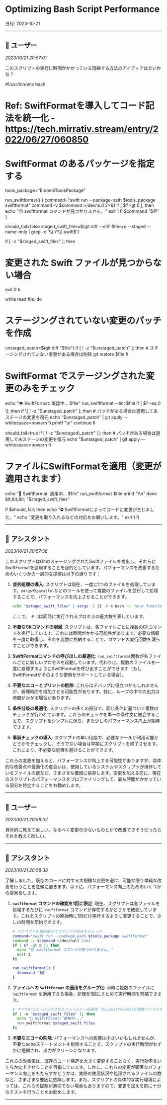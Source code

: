 # Optimizing Bash Script Performance

日付: 2023-10-21

---

## 👤 ユーザー
*2023/10/21 20:57:01*

このスクリプトの実行に時間がかかっている短縮する方法のアイディアはないかな？

#!/usr/bin/env bash

# Ref: SwiftFormatを導入してコード記法を統一化 - https://tech.mirrativ.stream/entry/2022/06/27/060850

# SwiftFormat のあるパッケージを指定する
tools\_package="EmomilToolsPackage"

run\_swiftformat() {
  command="swift run --package-path $tools\_package swiftformat"
  command -v $command &gt;/dev/null 2&gt;&1
  if \[ $? -gt 0 \]; then
    echo "😓 swiftformat コマンドが見つかりません。"
    exit 1
  fi
  $command "$@"
}

should\_fail=false
staged\_swift\_files=$(git diff --diff-filter=d --staged --name-only | grep -e '\\(.\*\\).swift$')

if \[ -z "$staged\_swift\_files" \]; then
  # 変更された Swift ファイルが見つからない場合
  exit 0
fi

while read file; do
  # ステージングされていない変更のパッチを作成
  unstaged\_patch=$(git diff "$file")
  if \[ ! -z "$unstaged\_patch" \]; then
    # ステージングされていない変更がある場合は削除
    git restore $file
  fi

  # SwiftFormat でステージングされた変更のみをチェック
  echo "👁 SwiftFormat: 確認中... $file"
  run\_swiftformat --lint $file
  if \[ $? -eq 0 \]; then
    if \[ ! -z "$unstaged\_patch" \]; then
      # パッチがある場合は適用して未ステージの変更を復元
      echo "$unstaged\_patch" | git apply --whitespace=nowarn
    fi
    printf "\\n"
    continue
  fi

  should\_fail=true
  if \[ ! -z "$unstaged\_patch" \]; then
    # パッチがある場合は適用して未ステージの変更を復元
    echo "$unstaged\_patch" | git apply --whitespace=nowarn
  fi

  # ファイルにSwiftFormatを適用（変更が適用されます）
  echo "🪬 SwiftFormat: 適用中... $file"
  run\_swiftformat $file
  printf "\\n"
done &lt;&lt;&lt; "$staged\_swift\_files"

if $should\_fail; then
  echo "⛔️ SwiftFormatによってコードに変更が生じました。"
  echo "変更を取り入れるなどの対応をお願いします。"
  exit 1
fi

---

## 🤖 アシスタント
*2023/10/21 20:57:36*

このスクリプトはGitのステージングされたSwiftファイルを検出し、それらにSwiftFormatを適用することを目的としています。パフォーマンスを改善するためのいくつかの一般的な提案は以下の通りです：

1. **並列処理の導入**:
   スクリプトは現在、一度に1つのファイルを処理しています。`xargs`や`parallel`などのツールを使って複数のファイルを並行して処理することで、パフォーマンスを向上させることができます。

   ```sh
   echo "$staged_swift_files" | xargs -I {} -P 4 bash -c 'your_function "{}"'
   ```
   ここで、`-P 4`は同時に実行されるプロセスの最大数を表しています。

2. **不要なGitコマンドの削減**:
   スクリプトは、各ファイルごとに複数のGitコマンドを実行しています。これには時間がかかる可能性があります。必要な情報を一度に取得し、それを変数に格納することで、コマンドの実行回数を減らすことができます。

3. **SwiftFormatコマンドの呼び出しの最適化**:
   `run_swiftformat`関数が各ファイルごとに新しいプロセスを起動しています。代わりに、複数のファイルを一度に処理するようにSwiftFormatを呼び出すことができます（もしSwiftFormatがそのような使用をサポートしている場合）。

4. **不要なエコーとプリントの削除**:
   これらはデバッグに役立つかもしれませんが、処理時間を増加させる可能性があります。特に、ループの中での出力は時間がかかる場合があります。

5. **条件分岐の最適化**:
   スクリプトの多くの部分で、同じ条件に基づいて複数のチェックが行われています。これらのチェックを単一の条件文に統合することで、スクリプトをシンプルに保ち、また少しのパフォーマンス向上が期待できます。

6. **事前チェックの導入**:
   スクリプトの早い段階で、必要なツールが利用可能かどうかをチェックし、そうでない場合は早期にスクリプトを終了させます。これにより、不必要な処理を避けることができます。

これらの変更を加えると、パフォーマンスが向上する可能性がありますが、具体的な改善点や最適化の度合いは、使用しているシステムやスクリプトが操作しているファイルの数など、さまざまな要因に依存します。変更を加える前に、現在のスクリプトのパフォーマンスをプロファイリングして、最も時間がかかっている部分を特定することをお勧めします。

---

## 👤 ユーザー
*2023/10/21 20:58:02*

具体的に教えて欲しい。なるべく変更の少ないものとかで改善できそうだったらそれを教えて欲しい、

---

## 🤖 アシスタント
*2023/10/21 20:58:38*

了解しました。既存のコードに対する大規模な変更を避け、可能な限り単純な改善を行うことを念頭に置きます。以下に、パフォーマンス向上のためのいくつかの提案をします。

1. **`swiftformat` コマンドの確認を1回に限定**:
   現在、スクリプトは各ファイルを処理するたびに `swiftformat` コマンドが存在するかどうかを確認しています。これをスクリプトの開始時に1回だけ実行するように変更することで、少しの時間を節約できます。

   ```bash
   # スクリプトの開始部分でコマンドの存在をチェック
   command="swift run --package-path $tools_package swiftformat"
   command -v $command >/dev/null 2>&1
   if [ $? -gt 0 ]; then
     echo "😓 swiftformat コマンドが見つかりません。"
     exit 1
   fi

   run_swiftformat() {
     $command "$@"
   }
   ```

2. **ファイルへの `SwiftFormat` の適用をグループ化**:
   同時に複数のファイルに `SwiftFormat` を適用できる場合、処理を1回にまとめて実行時間を短縮できます。

   ```bash
   # すべてのステージングされたファイルに一括適用（もしSwiftFormatが複数ファイルをサポートしている場合）
   if [ -n "$staged_swift_files" ]; then
     echo "🪬 SwiftFormat: 適用中..."
     run_swiftformat $staged_swift_files
   fi
   ```

3. **不要なエコーの削除**:
   パフォーマンスへの影響は小さいかもしれませんが、不要なechoステートメントを削除することで、スクリプトの実行時間がわずかに短縮され、出力がクリーンになります。

これらの改善策は、既存のコード構造を大きく変更することなく、実行効率をいくらか向上させることを目指しています。しかし、これらの変更が顕著なパフォーマンス向上をもたらすかどうかは、実際の使用状況や処理されるファイルの数など、さまざまな要因に依存します。また、スクリプトの具体的な実行環境によっては、これらの提案が適切でない場合もありますので、変更を加える前に十分なテストを行うことをお勧めします。

---
